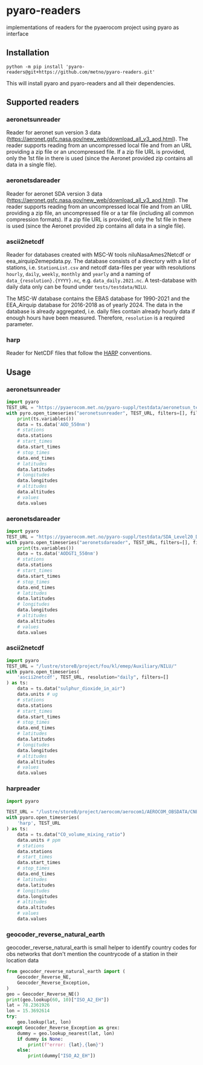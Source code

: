 # pyaro-readers
implementations of readers for the pyaerocom project using pyaro as interface

## Installation
`python -m pip install 'pyaro-readers@git+https://github.com/metno/pyaro-readers.git'`

This will install pyaro and pyaro-readers and all their dependencies.

## Supported readers
### aeronetsunreader
Reader for aeronet sun version 3 data (https://aeronet.gsfc.nasa.gov/new_web/download_all_v3_aod.html).
The reader supports reading from an uncompressed local file and from an URL providing a zip file or an
uncompressed file.
If a zip file URL is provided, only the 1st file in there is used (since the
Aeronet provided zip contains all data in a single file).

### aeronetsdareader
Reader for aeronet SDA version 3 data (https://aeronet.gsfc.nasa.gov/new_web/download_all_v3_aod.html).
The reader supports reading from an uncompressed local file and from an URL providing a zip file, an
uncompressed file or a tar file (including all common compression formats).
If a zip file URL is provided, only the 1st file in there is used (since the
Aeronet provided zip contains all data in a single file).

### ascii2netcdf
Reader for databases created with MSC-W tools niluNasaAmes2Netcdf or eea_airquip2emepdata.py.
The database consists of a directory with a list of stations, i.e. `StationList.csv` and netcdf
data-files per year with resolutions `hourly`, `daily`, `weekly`, `monthly` and `yearly` and a naming
of `data_{resolution}.{YYYY}.nc`, e.g. `data_daily.2021.nc`. A test-database with daily data only
can be found under `tests/testdata/NILU`.

The MSC-W database contains the EBAS database for 1990-2021 and the EEA_Airquip database for
2016-2018 as of yearly 2024. The data in the database is already aggregated, i.e. daily files
contain already hourly data if enough hours have been measured. Therefore, `resolution` is a
required parameter.

### harp
Reader for NetCDF files that follow the [HARP](http://stcorp.github.io/harp/doc/html/conventions/)
conventions.


## Usage
### aeronetsunreader
```python
import pyaro
TEST_URL = "https://pyaerocom.met.no/pyaro-suppl/testdata/aeronetsun_testdata.csv"
with pyro.open_timeseries("aeronetsunreader", TEST_URL, filters=[], fill_country_flag=False) as ts:
    print(ts.variables())
    data = ts.data('AOD_550nm')
    # stations
    data.stations
    # start_times
    data.start_times
    # stop_times
    data.end_times
    # latitudes
    data.latitudes
    # longitudes
    data.longitudes
    # altitudes
    data.altitudes
    # values
    data.values

```
### aeronetsdareader
```python
import pyaro
TEST_URL = "https://pyaerocom.met.no/pyaro-suppl/testdata/SDA_Level20_Daily_V3_testdata.tar.gz"
with pyaro.open_timeseries("aeronetsdareader", TEST_URL, filters=[], fill_country_flag=False) as ts:
    print(ts.variables())
    data = ts.data('AODGT1_550nm')
    # stations
    data.stations
    # start_times
    data.start_times
    # stop_times
    data.end_times
    # latitudes
    data.latitudes
    # longitudes
    data.longitudes
    # altitudes
    data.altitudes
    # values
    data.values
```

### ascii2netcdf
```python
import pyaro
TEST_URL = "/lustre/storeB/project/fou/kl/emep/Auxiliary/NILU/"
with pyaro.open_timeseries(
    'ascii2netcdf', TEST_URL, resolution="daily", filters=[]
) as ts:
    data = ts.data("sulphur_dioxide_in_air")
    data.units # ug
    # stations
    data.stations
    # start_times
    data.start_times
    # stop_times
    data.end_times
    # latitudes
    data.latitudes
    # longitudes
    data.longitudes
    # altitudes
    data.altitudes
    # values
    data.values
```

### harpreader
```python
import pyaro

TEST_URL = "/lustre/storeB/project/aerocom/aerocom1/AEROCOM_OBSDATA/CNEMC/aggregated/sinca-surface-157-999999-001.nc"
with pyaro.open_timeseries(
    'harp', TEST_URL
) as ts:
    data = ts.data("CO_volume_mixing_ratio")
    data.units # ppm
    # stations
    data.stations
    # start_times
    data.start_times
    # stop_times
    data.end_times
    # latitudes
    data.latitudes
    # longitudes
    data.longitudes
    # altitudes
    data.altitudes
    # values
    data.values

```

### geocoder_reverse_natural_earth
geocoder_reverse_natural_earth is small helper to identify country codes for obs networks that don't mention the
countrycode of a station in their location data
```python
from geocoder_reverse_natural_earth import (
    Geocoder_Reverse_NE,
    Geocoder_Reverse_Exception,
)
geo = Geocoder_Reverse_NE()
print(geo.lookup(60, 10)["ISO_A2_EH"])
lat = 78.2361926
lon = 15.3692614
try:
    geo.lookup(lat, lon)
except Geocoder_Reverse_Exception as grex:
    dummy = geo.lookup_nearest(lat, lon)
    if dummy is None:
        print(f"error: {lat},{lon}")
    else:
        print(dummy["ISO_A2_EH"])



```
